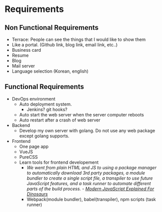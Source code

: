 # Requirements

## Non Functional Requirements
 - Terrace: People can see the things that I would like to show them
 - Like a portal. (Github link, blog link, email link, etc..)
 - Business card
 - Resume
 - Blog
 - Mail server
 - Language selection (Korean, english)

## Functional Requirements

 - DevOps environment
   - Auto deployment system.
     - Jenkins? git hooks?
   - Auto start the web server when the server computer reboots
   - Auto restart after a crash of web server
 - Backend
   - Develop my own server with golang. Do not use any web package except golang supports. 
 - Frontend
   - One page app
   - VueJS
   - PureCSS
   - Learn tools for frontend developement
     - *We went from plain HTML and JS to using a package manager to automatically download 3rd party packages, a module bundler to create a single script file, a transpiler to use future JavaScript features, and a task runner to automate different parts of the build process. - [Modern JavaScript Explained For Dinosaurs](https://medium.com/the-node-js-collection/modern-javascript-explained-for-dinosaurs-f695e9747b70)*
     - Webpack(module bundler), babel(transpiler), npm scripts (task runner)
